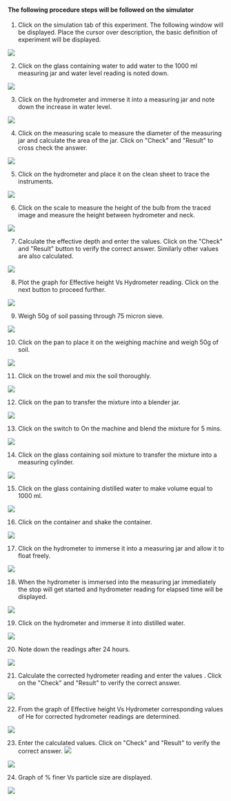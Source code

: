 #### The following procedure steps will be followed on the simulator

1. Click on the simulation tab of this experiment. The following window will be displayed. Place the cursor over description, the basic definition of experiment will be displayed.
<img src="images/2.png"/>

2. Click on the glass containing water to add water to the 1000 ml measuring jar and water level reading is noted down.
<img src="images/3.png"/>

3. Click on the hydrometer and  immerse it  into a measuring jar and note down the increase in water level.
<img src="images/4.png"/>

4. Click on the measuring scale to measure the diameter of the measuring jar and calculate the area of the jar. Click on "Check" and "Result" to cross check the answer.
<img src="images/5.png"/>

5. Click on the hydrometer and place it on the clean sheet to trace the instruments.
<img src="images/6.png"/>

6. Click on the scale to measure the height of the  bulb from the traced image and measure the height between hydrometer and neck.
<img src="images/7.png"/>

7. Calculate the effective depth and enter the values. Click on the "Check" and "Result" button to verify the correct answer. Similarly other values are also calculated.
<img src="images/8.png"/>

8. Plot the graph for Effective height Vs Hydrometer reading. Click on the next button to proceed further.
<img src="images/9.png"/>

9. Weigh 50g of soil passing through 75 micron sieve.
<img src="images/10.png"/>

10. Click on the pan to place it on the weighing machine and weigh 50g of soil.
<img src="images/11.png"/>

11. Click on the trowel and mix the soil thoroughly.  
<img src="images/13.png"/>

12. Click on the pan to transfer the mixture into a blender jar.
<img src="images/14.png"/>

13. Click on the switch to On the machine and blend the mixture for 5 mins.
<img src="images/15.png"/>

14. Click on the glass containing soil mixture to transfer the mixture into a measuring cylinder.
<img src="images/16.png" />

15.  Click on the glass containing distilled water  to make volume equal to 1000 ml.
<img src="images/17.png"/>

16. Click on the container and shake the container.
<img src="images/18.png"/>

17. Click on the hydrometer to immerse it into a measuring jar and allow it to float freely.
<img src="images/19.png"/>

18. When the hydrometer is immersed into the measuring jar immediately the stop will get started and hydrometer reading for elapsed time will be displayed.
<img src="images/20.png"/>

19. Click on the hydrometer and immerse it into distilled water.
<img src="images/21.1.png"/>  

20. Note down the readings after 24 hours.
<img src="images/22.png"/>

21. Calculate the corrected hydrometer reading and enter the values . Click on the "Check" and "Result" to verify the correct answer.
<img src="images/24.png"/>

22. From the graph of Effective height Vs Hydrometer corresponding values of He for corrected hydrometer readings are determined.
<img src="images/23.png"/>

23. Enter the calculated values. Click on "Check" and "Result" to verify the correct answer.
<img src="images/25.png"/></br>
<img src="images/26.png"/>

24. Graph of % finer Vs particle size are displayed.
<img src="images/27.png"/>
